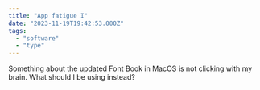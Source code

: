 ```yaml
---
title: "App fatigue I"
date: "2023-11-19T19:42:53.000Z"
tags: 
  - "software"
  - "type"
---
```


Something about the updated Font Book in MacOS is not clicking with my brain. What should I be using instead?
